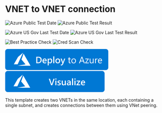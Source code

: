 # VNET to VNET connection

![Azure Public Test Date](https://azurequickstartsservice.blob.core.windows.net/badges/201-vnet-to-vnet-peering/PublicLastTestDate.svg)
![Azure Public Test Result](https://azurequickstartsservice.blob.core.windows.net/badges/201-vnet-to-vnet-peering/PublicDeployment.svg)

![Azure US Gov Last Test Date](https://azurequickstartsservice.blob.core.windows.net/badges/201-vnet-to-vnet-peering/FairfaxLastTestDate.svg)
![Azure US Gov Last Test Result](https://azurequickstartsservice.blob.core.windows.net/badges/201-vnet-to-vnet-peering/FairfaxDeployment.svg)

![Best Practice Check](https://azurequickstartsservice.blob.core.windows.net/badges/201-vnet-to-vnet-peering/BestPracticeResult.svg)
![Cred Scan Check](https://azurequickstartsservice.blob.core.windows.net/badges/201-vnet-to-vnet-peering/CredScanResult.svg)

[![Deploy To Azure](https://raw.githubusercontent.com/Azure/azure-quickstart-templates/master/1-CONTRIBUTION-GUIDE/images/deploytoazure.svg?sanitize=true)](https://portal.azure.com/#create/Microsoft.Template/uri/https%3A%2F%2Fraw.githubusercontent.com%2FAzure%2Fazure-quickstart-templates%2Fmaster%2F201-vnet-to-vnet-peering%2Fazuredeploy.json)
[![Visualize](https://raw.githubusercontent.com/Azure/azure-quickstart-templates/master/1-CONTRIBUTION-GUIDE/images/visualizebutton.svg?sanitize=true)](http://armviz.io/#/?load=https%3A%2F%2Fraw.githubusercontent.com%2FAzure%2Fazure-quickstart-templates%2Fmaster%2F201-vnet-to-vnet-peering%2Fazuredeploy.json)

This template creates two VNETs in the same location, each containing a single
subnet, and creates connections between them using VNet peering.
